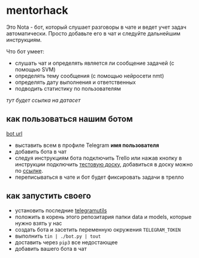 # mentorhack

Это Nota - бот, который слушает разговоры в чате и ведет учет задач автоматически. Просто добавьте его в чат и следуйте дальнейшим инструкциям.

Что бот умеет:

- слушать чат и определять является ли сообщение задачей (с помощью SVM)
- определять тему сообщения (с помощью нейросети nmt)
- определять дату выполнения и ответственных
- подводить статистику по пользователям

*тут будет ссылка на датасет*

## как пользоваться нашим ботом

[bot url](http://t.me/t.me/manager_assist_bot)

- выставить всем в профиле Telegram **имя пользователя**
- добавить бота в чат
- следуя инструкциям бота подключить Trello или нажав кнопку в инструкции подключить [тестовую доску](https://trello.com/b/7usXnKsV/mentorhack), добавиться в доску можно по [ссылке](https://trello.com/invite/b/7usXnKsV/838e400c012e4023de2e52041cafda5f/mentorhack).
- переписываться в чате и бот будет фиксировать задачи в трелло

## как запустить своего

- установить последние [telegramutils](https://github.com/bavadim/telegramutils)
- положить в корень этого репозитария папки data и models, которые нужно взять у нас
- создать бота и засетить переменную окружения `TELEGRAM_TOKEN`
- выполнить `tin | ./bot.py | tout`
- доставить через `pip3` все недостающее
- добавить вашего бота в чат

